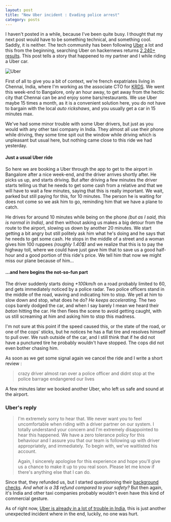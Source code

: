```yaml
---
layout: post
title: "New Uber incident : Evading police arrest"
category: posts
---
```


I haven't posted in a while, because I've been quite busy. I thought that my next post would have to be something technical, and something cool. Saddly, it is neither. The tech community has been following [Uber](https://www.uber.com) a lot and this from the beginning, searching Uber on hackernews returns [2,240+ results](https://hn.algolia.com/?q=uber#!/story/forever/0/uber). This post tells a story that happened to my partner and I while riding a Uber car.



![Uber](http://upload.wikimedia.org/wikipedia/commons/8/8d/Uber_logotype.svg)

First of all to give you a bit of context, we're french expatriates living in Chennai, India, where I'm working as the associate CTO for [KRDS](http://www.krds.com). We went this week-end to Bangalore, only an hour away, to get away from the hectic city that Chennai can be and enjoy some bars/restaurants. We use Uber maybe 15 times a month, as it is a convenient solution here, you do not have to bargain with the local *auto rickshaws*, and you usually get a car in 15 minutes max.

We've had some minor trouble with some Uber drivers, but just as you would with any other taxi company in India. They almost all use their phone while driving, they some time spit out the window
while driving which is unpleasant but usual here, but nothing came close to this ride we had yesterday.

#### Just a usual Uber ride
So here we are booking a Uber through the app to get to the airport in Bangalore after a nice week-end, and the driver arrives shortly after. He picks us up, and starts driving. But after driving a few minutes the driver starts telling us that he needs to get some cash from a relative and that we will have to wait a few minutes, saying that this is really important. We wait, parked but still paying for this, for 10 minutes. The person he is waiting for does not come so we ask him to go, reminding him that we have a plane to catch.

He drives for around 10 minutes while being on the phone *(but as I said, this is normal in India)*, and then without asking us makes a big detour from the route to the airport, slowing us down by another 20 minutes. We start getting a bit angry but still politely ask him what he's doing and he says that he needs to get some cash. He stops in the middle of a street and a woman gives him 100 ruppees *(roughly 1.40$)* and we realize that this is to pay the highway toll, where we could have just gave him that to save us a good half-hour and a good portion of this ride's price. We tell him that now we might miss our plane because of him...

#### ...and here begins the not-so-fun part
The driver suddenly starts doing *+100km/h* on a road probably limited to 60, and gets immediately noticed by a police radar. Two police officers stand in the middle of the road, waving and indicating him to stop. We yell at him to slow down and stop, what does he do? _He keeps accelerating_. The two cops barely dodged the car, and when I say barely I mean we heard their *baton* hitting the car. He then flees the scene to avoid getting caught, with us still screaming at him and asking him to stop this madness.

I'm not sure at this point if the speed caused this, or the state of the road, or one of the cops' sticks, but he notices he has a flat tire and resolves himself to pull over. We rush outside of the car, and I still think that if he did not have a punctured tire he probably wouldn't have stopped. The cops did not even bother chasing him.

As soon as we get some signal again we cancel the ride and I write a short review :

> crazy driver almost ran over a police officer and didnt stop at the police barrage endangered our lives

A few minutes later we booked another Uber, who left us safe and sound at the airport.

### Uber's reply
>I'm extremely sorry to hear that. We never want you to feel uncomfortable when riding with a driver partner on our system. I totally understand your concern and I'm extremely disappointed to hear this happened. We have a zero tolerance policy for this behaviour and I assure you that our team is following up with driver appropriately, and immediately. To begin with, we've waitlisted his account.
>
>
>Again, I sincerely apologise for this experience and hope you'll give us a chance to make it up to you real soon. Please let me know if there's anything else that I can do.

Since that, they refunded us, but I started questionning their [background checks](http://blog.uber.com/driverscreening). *And what is a 3$ refund compared to your safety?* But then again, it's India and other taxi companies probably wouldn't even have this kind of commercial gesture.

As of right now, [Uber is already in a lot of trouble in India](http://in.reuters.com/article/2014/12/10/india-rape-uber-driver-idINKBN0JO0CC20141210), this is just another unexpected incident where in the end, luckily, no one was hurt.
